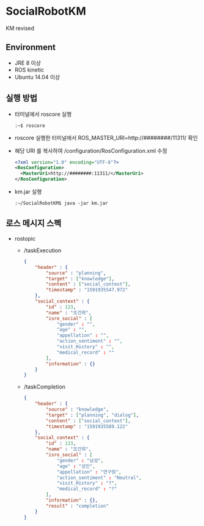 # SocialRobotKM
KM revised

## Environment

- JRE 8 이상
- ROS kinetic
- Ubuntu 14.04 이상



## 실행 방법

- 터미널에서 roscore 실행

  ```shell
  :~$ roscore
  ```

- roscore 실행한 터미널에서 ROS_MASTER_URI=http://########/11311/ 확인

- 해당 URI 를 복사하여 /configuration/RosConfiguration.xml 수정

  ```xml
  <?xml version="1.0" encoding="UTF-8"?>
  <RosConfiguration>
  	<MasterUri>http://########:11311/</MasterUri>
  </RosConfiguration>
  ```

- km.jar 실행

  ```shell
  :~/SocialRobotKM$ java -jar km.jar
  ```



## 로스 메시지 스펙

- rostopic

  - /taskExecution

    ```json
    {
        "header" : {
            "source" : "planning",
            "target" : ["knowledge"],
            "content" : ["social_context"],
            "timestamp" : "1591935547.972"
        },
        "social_context" : {
            "id" : 123,
            "name" : "조건희",
            "isro_social" : [
                "gender" : "",
                "age" : "",
                "appellation" : "",
                "action_sentiment" : "",
                "visit_History" : "",
                "medical_record" : ""
            ],
            "information" : {}
        }
    }
    ```

    

  - /taskCompletion

    ```json
    {
        "header" : {
            "source" : "knowledge",
            "target" : ["planning", "dialog"],
            "content" : ["social_context"],
            "timestamp" : "1591935589.122"
        },
        "social_context" : {
            "id" : 123,
            "name" : "조건희",
            "isro_social" : [
                "gender" : "남성",
                "age" : "성인",
                "appellation" : "연구원",
                "action_sentiment" : "Neutral",
                "visit_History" : "?",
                "medical_record" : "?"
            ],
            "information" : {},
            "result" : "completion"
        }
    }
    ```

    


